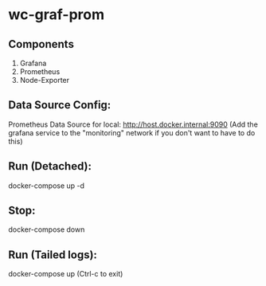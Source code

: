 # wc-graf-prom

## Components

1. Grafana
2. Prometheus
3. Node-Exporter

## Data Source Config:

Prometheus Data Source for local: http://host.docker.internal:9090 (Add the grafana service to the "monitoring" network if you don't want to have to do this)


## Run (Detached):
docker-compose up -d

## Stop:
docker-compose down

## Run (Tailed logs):
docker-compose up (Ctrl-c to exit)